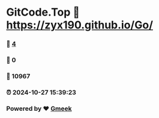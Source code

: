 # GitCode.Top :link: https://zyx190.github.io/Go/ 
### :page_facing_up: [4](https://zyx190.github.io/Go//tag.html) 
### :speech_balloon: 0 
### :hibiscus: 10967 
### :alarm_clock: 2024-10-27 15:39:23 
### Powered by :heart: [Gmeek](https://github.com/Meekdai/Gmeek)
